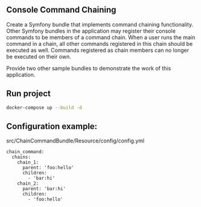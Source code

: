## Console Command Chaining
Create a Symfony bundle that implements command chaining functionality. Other Symfony bundles in the application may register their console commands to be members of a command chain. When a user runs the main command in a chain, all other commands registered in this chain should be executed as well. Commands registered as chain members can no longer be executed on their own.

Provide two other sample bundles to demonstrate the work of this application.

## Run project
```bash
docker-compose up --build -d
```

## Configuration example:
src/ChainCommandBundle/Resource/config/config.yml
````
chain_command:
  chains:
    chain_1:
      parent: 'foo:hello'
      children:
        - 'bar:hi'
    chain_2:
      parent: 'bar:hi'
      children:
        - 'foo:hello'
````


